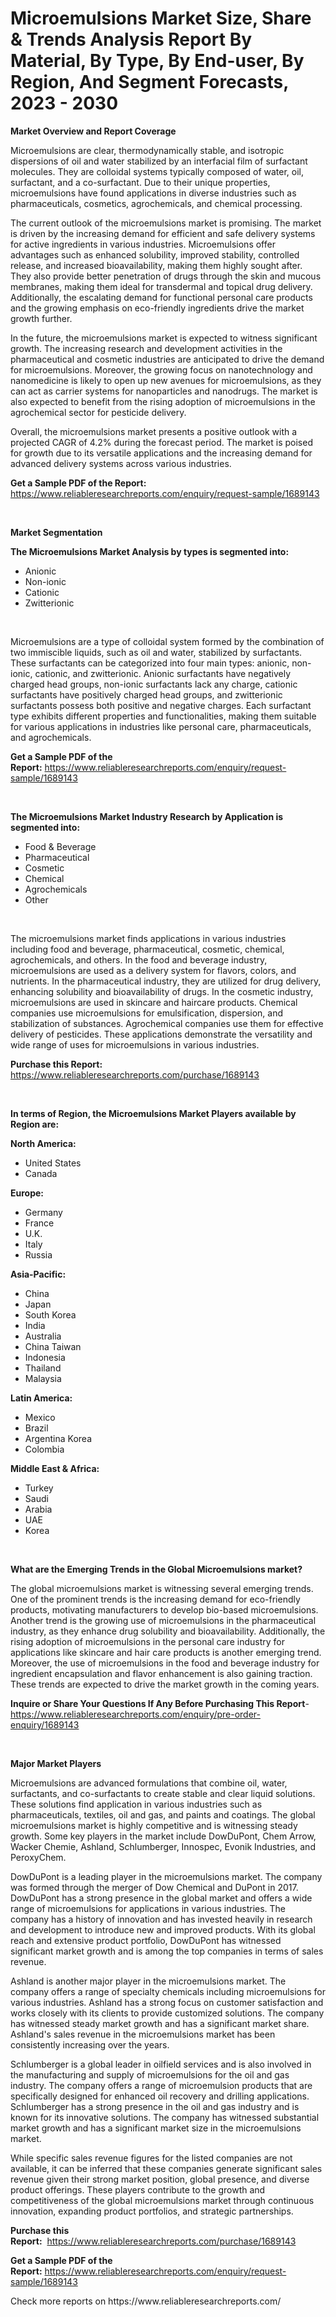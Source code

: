 <p><h1>Microemulsions Market Size, Share & Trends Analysis Report By Material, By Type, By End-user, By Region, And Segment Forecasts, 2023 - 2030</h1></p><p><strong>Market Overview and Report Coverage</strong></p>
<p><p>Microemulsions are clear, thermodynamically stable, and isotropic dispersions of oil and water stabilized by an interfacial film of surfactant molecules. They are colloidal systems typically composed of water, oil, surfactant, and a co-surfactant. Due to their unique properties, microemulsions have found applications in diverse industries such as pharmaceuticals, cosmetics, agrochemicals, and chemical processing.</p><p>The current outlook of the microemulsions market is promising. The market is driven by the increasing demand for efficient and safe delivery systems for active ingredients in various industries. Microemulsions offer advantages such as enhanced solubility, improved stability, controlled release, and increased bioavailability, making them highly sought after. They also provide better penetration of drugs through the skin and mucous membranes, making them ideal for transdermal and topical drug delivery. Additionally, the escalating demand for functional personal care products and the growing emphasis on eco-friendly ingredients drive the market growth further.</p><p>In the future, the microemulsions market is expected to witness significant growth. The increasing research and development activities in the pharmaceutical and cosmetic industries are anticipated to drive the demand for microemulsions. Moreover, the growing focus on nanotechnology and nanomedicine is likely to open up new avenues for microemulsions, as they can act as carrier systems for nanoparticles and nanodrugs. The market is also expected to benefit from the rising adoption of microemulsions in the agrochemical sector for pesticide delivery.</p><p>Overall, the microemulsions market presents a positive outlook with a projected CAGR of 4.2% during the forecast period. The market is poised for growth due to its versatile applications and the increasing demand for advanced delivery systems across various industries.</p></p>
<p><strong>Get a Sample PDF of the Report:</strong> <a href="https://www.reliableresearchreports.com/enquiry/request-sample/1689143">https://www.reliableresearchreports.com/enquiry/request-sample/1689143</a></p>
<p>&nbsp;</p>
<p><strong>Market Segmentation</strong></p>
<p><strong>The Microemulsions Market Analysis by types is segmented into:</strong></p>
<p><ul><li>Anionic</li><li>Non-ionic</li><li>Cationic</li><li>Zwitterionic</li></ul></p>
<p>&nbsp;</p>
<p><p>Microemulsions are a type of colloidal system formed by the combination of two immiscible liquids, such as oil and water, stabilized by surfactants. These surfactants can be categorized into four main types: anionic, non-ionic, cationic, and zwitterionic. Anionic surfactants have negatively charged head groups, non-ionic surfactants lack any charge, cationic surfactants have positively charged head groups, and zwitterionic surfactants possess both positive and negative charges. Each surfactant type exhibits different properties and functionalities, making them suitable for various applications in industries like personal care, pharmaceuticals, and agrochemicals.</p></p>
<p><strong>Get a Sample PDF of the Report:</strong>&nbsp;<a href="https://www.reliableresearchreports.com/enquiry/request-sample/1689143">https://www.reliableresearchreports.com/enquiry/request-sample/1689143</a></p>
<p>&nbsp;</p>
<p><strong>The Microemulsions Market Industry Research by Application is segmented into:</strong></p>
<p><ul><li>Food & Beverage</li><li>Pharmaceutical</li><li>Cosmetic</li><li>Chemical</li><li>Agrochemicals</li><li>Other</li></ul></p>
<p>&nbsp;</p>
<p><p>The microemulsions market finds applications in various industries including food and beverage, pharmaceutical, cosmetic, chemical, agrochemicals, and others. In the food and beverage industry, microemulsions are used as a delivery system for flavors, colors, and nutrients. In the pharmaceutical industry, they are utilized for drug delivery, enhancing solubility and bioavailability of drugs. In the cosmetic industry, microemulsions are used in skincare and haircare products. Chemical companies use microemulsions for emulsification, dispersion, and stabilization of substances. Agrochemical companies use them for effective delivery of pesticides. These applications demonstrate the versatility and wide range of uses for microemulsions in various industries.</p></p>
<p><strong>Purchase this Report:</strong>&nbsp; <a href="https://www.reliableresearchreports.com/purchase/1689143">https://www.reliableresearchreports.com/purchase/1689143</a></p>
<p>&nbsp;</p>
<p><strong>In terms of Region, the Microemulsions Market Players available by Region are:</strong></p>
<p>
    <p> <strong> North America: </strong>
        <ul>
            <li>United States</li>
            <li>Canada</li>
        </ul>
        </p> 
    <p> <strong> Europe: </strong>
        <ul>
            <li>Germany</li>
            <li>France</li>
            <li>U.K.</li>
            <li>Italy</li>
            <li>Russia</li>
        </ul>
        </p> 
    <p> <strong> Asia-Pacific: </strong>
        <ul>
            <li>China</li>
            <li>Japan</li>
            <li>South Korea</li>
            <li>India</li>
            <li>Australia</li>
            <li>China Taiwan</li>
            <li>Indonesia</li>
            <li>Thailand</li>
            <li>Malaysia</li>
        </ul>
        </p> 
    <p> <strong> Latin America: </strong>
        <ul>
            <li>Mexico</li>
            <li>Brazil</li>
            <li>Argentina Korea</li>
            <li>Colombia</li>
        </ul>
        </p> 
    <p> <strong> Middle East & Africa: </strong>
        <ul>
            <li>Turkey</li>
            <li>Saudi</li>
            <li>Arabia</li>
            <li>UAE</li>
            <li>Korea</li>
        </ul>
    </p>
    </p>
<p>&nbsp;</p>
<p><strong>What are the Emerging Trends in the Global Microemulsions market?</strong></p>
<p><p>The global microemulsions market is witnessing several emerging trends. One of the prominent trends is the increasing demand for eco-friendly products, motivating manufacturers to develop bio-based microemulsions. Another trend is the growing use of microemulsions in the pharmaceutical industry, as they enhance drug solubility and bioavailability. Additionally, the rising adoption of microemulsions in the personal care industry for applications like skincare and hair care products is another emerging trend. Moreover, the use of microemulsions in the food and beverage industry for ingredient encapsulation and flavor enhancement is also gaining traction. These trends are expected to drive the market growth in the coming years.</p></p>
<p><strong>Inquire or Share Your Questions If Any Before Purchasing This Report</strong>- <a href="https://www.reliableresearchreports.com/enquiry/pre-order-enquiry/1689143">https://www.reliableresearchreports.com/enquiry/pre-order-enquiry/1689143</a></p>
<p>&nbsp;</p>
<p><strong>Major Market Players</strong></p>
<p><p>Microemulsions are advanced formulations that combine oil, water, surfactants, and co-surfactants to create stable and clear liquid solutions. These solutions find application in various industries such as pharmaceuticals, textiles, oil and gas, and paints and coatings. The global microemulsions market is highly competitive and is witnessing steady growth. Some key players in the market include DowDuPont, Chem Arrow, Wacker Chemie, Ashland, Schlumberger, Innospec, Evonik Industries, and PeroxyChem.</p><p>DowDuPont is a leading player in the microemulsions market. The company was formed through the merger of Dow Chemical and DuPont in 2017. DowDuPont has a strong presence in the global market and offers a wide range of microemulsions for applications in various industries. The company has a history of innovation and has invested heavily in research and development to introduce new and improved products. With its global reach and extensive product portfolio, DowDuPont has witnessed significant market growth and is among the top companies in terms of sales revenue.</p><p>Ashland is another major player in the microemulsions market. The company offers a range of specialty chemicals including microemulsions for various industries. Ashland has a strong focus on customer satisfaction and works closely with its clients to provide customized solutions. The company has witnessed steady market growth and has a significant market share. Ashland's sales revenue in the microemulsions market has been consistently increasing over the years.</p><p>Schlumberger is a global leader in oilfield services and is also involved in the manufacturing and supply of microemulsions for the oil and gas industry. The company offers a range of microemulsion products that are specifically designed for enhanced oil recovery and drilling applications. Schlumberger has a strong presence in the oil and gas industry and is known for its innovative solutions. The company has witnessed substantial market growth and has a significant market size in the microemulsions market.</p><p>While specific sales revenue figures for the listed companies are not available, it can be inferred that these companies generate significant sales revenue given their strong market position, global presence, and diverse product offerings. These players contribute to the growth and competitiveness of the global microemulsions market through continuous innovation, expanding product portfolios, and strategic partnerships.</p></p>
<p><strong>Purchase this Report:</strong>&nbsp;&nbsp;<a href="https://www.reliableresearchreports.com/purchase/1689143">https://www.reliableresearchreports.com/purchase/1689143</a></p>
<p></p>
<p><strong>Get a Sample PDF of the Report:</strong>&nbsp;<a href="https://www.reliableresearchreports.com/enquiry/request-sample/1689143">https://www.reliableresearchreports.com/enquiry/request-sample/1689143</a></p>
<p>Check more reports on https://www.reliableresearchreports.com/</p>
